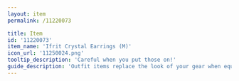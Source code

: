 ```yaml
---
layout: item
permalink: /11220073

title: Item
id: '11220073'
item_name: 'Ifrit Crystal Earrings (M)'
icon_url: '11250024.png'
tooltip_description: 'Careful when you put those on!'
guide_description: 'Outfit items replace the look of your gear when equipped.'
---
```

